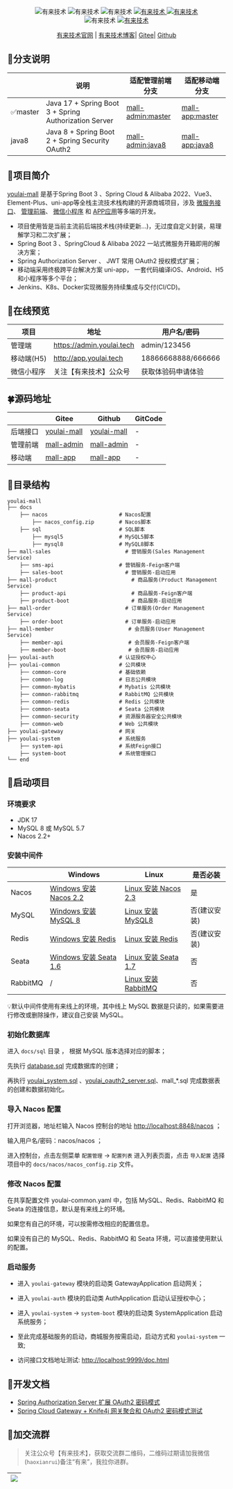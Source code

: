 <p align="center">
    <img alt="有来技术" src="https://img.shields.io/badge/Java-17-brightgreen.svg"/>
    <img alt="有来技术" src="https://img.shields.io/badge/SpringBoot-3.1.5-green.svg"/>
    <img alt="有来技术" src="https://img.shields.io/badge/SpringCloud & Alibaba-2022-yellowgreen.svg"/>
     <a href="https://gitee.com/youlaitech/youlai-mall" target="_blank">
        <img alt="有来技术" src="https://gitee.com/youlaitech/youlai-mall/badge/star.svg"/>
    </a>     
    <a href="https://github.com/hxrui" target="_blank">
        <img alt="有来技术" src="https://img.shields.io/github/stars/youlaitech/youlai-mall.svg?style=social&label=Stars"/>
    </a>
    <br/>
    <img alt="有来技术" src="https://img.shields.io/badge/license-Apache%20License%202.0-blue.svg"/>
    <a href="https://gitee.com/youlaiorg" target="_blank">
        <img alt="有来技术" src="https://img.shields.io/badge/Author-有来开源组织-orange.svg"/>
    </a>
</p>

<p align="center">
   <a target="_blank" href="https://www.youlai.tech">有来技术官网</a> |
   <a target="_blank" href="https://youlai.blog.csdn.net">有来技术博客</a>|
   <a target="_blank" href="https://gitee.com/haoxr">Gitee</a>|
   <a target="_blank" href="https://github.com/haoxianrui">Github</a> 
</p>

## 🌱分支说明
|                   | 说明                                                    | 适配管理前端分支                                                               | 适配移动端分支                                                            |
|-------------------|-------------------------------------------------------|------------------------------------------------------------------------|--------------------------------------------------------------------|
| ✅master            | Java 17 + Spring Boot 3 + Spring Authorization Server | [mall-admin:master](https://gitee.com/youlaiorg/mall-admin)            | [mall-app:master](https://gitee.com/youlaiorg/mall-app)            |
| java8 | Java 8 + Spring Boot 2 + Spring Security OAuth2       | [mall-admin:java8](https://gitee.com/youlaiorg/mall-admin/tree/java8/) | [mall-app:java8](https://gitee.com/youlaiorg/mall-app/tree/java8/) |


## 🚀项目简介

[youlai-mall](https://gitee.com/haoxr) 是基于Spring Boot 3 、Spring Cloud & Alibaba
2022、Vue3、Element-Plus、uni-app等全栈主流技术栈构建的开源商城项目，涉及 [微服务接口](https://gitee.com/youlaitech/youlai-mall)、 [管理前端](https://gitee.com/youlaitech/youlai-mall-admin)、 [微信小程序](https://gitee.com/youlaitech/youlai-mall-weapp)
和 [APP应用](https://gitee.com/youlaitech/youlai-mall-weapp)等多端的开发。

- 项目使用皆是当前主流前后端技术栈(持续更新...)，无过度自定义封装，易理解学习和二次扩展；
- Spring Boot 3 、SpringCloud & Alibaba 2022 一站式微服务开箱即用的解决方案；
- Spring Authorization Server 、 JWT 常用 OAuth2 授权模式扩展；
- 移动端采用终极跨平台解决方案 uni-app， 一套代码编译iOS、Android、H5和小程序等多个平台；
- Jenkins、K8s、Docker实现微服务持续集成与交付(CI/CD)。

## 🌈在线预览

| 项目      | 地址                        | 用户名/密码             |
|---------|---------------------------|--------------------|
| 管理端     | https://admin.youlai.tech | admin/123456       |
| 移动端(H5) | http://app.youlai.tech    | 18866668888/666666 |
| 微信小程序  | 关注【有来技术】公众号| 获取体验码申请体验              |


## 🍀源码地址

|      | Gitee                                                  | Github                                                   | GitCode |
|------|--------------------------------------------------------|----------------------------------------------------------|---------|
| 后端接口 | [youlai-mall](https://gitee.com/youlaiorg/youlai-mall) | [youlai-mall](https://github.com/youlaitech/youlai-mall) | -       |
| 管理前端 | [mall-admin](https://gitee.com/youlaiorg/mall-admin)   | [mall-admin](https://github.com/youlaitech/mall-admin)   | -       |
| 移动端  | [mall-app](https://gitee.com/youlaiorg/mall-app)       | [mall-app](https://github.com/youlaitech/mall-app)       | -       |

## 📁目录结构

``` text
youlai-mall
├── docs  
    ├── nacos                       # Nacos配置
        ├── nacos_config.zip        # Nacos脚本   
    ├── sql                         # SQL脚本
        ├── mysql5                  # MySQL5脚本
        ├── mysql8                  # MySQL8脚本
├── mall-sales                        # 营销服务(Sales Management Service)
    ├── sms-api                     # 营销服务-Feign客户端
    ├── sales-boot                    # 营销服务-启动应用
├── mall-product                        # 商品服务(Product Management Service)
    ├── product-api                     # 商品服务-Feign客户端
    ├── product-boot                    # 商品服务-启动应用
├── mall-order                        # 订单服务(Order Management Service)
    ├── order-boot                    # 订单服务-启动应用
├── mall-member                        # 会员服务(User Management Service)
    ├── member-api                     # 会员服务-Feign客户端
    ├── member-boot                    # 会员服务-启动应用
├── youlai-auth                     # 认证授权中心
├── youlai-common                   # 公共模块
    ├── common-core                 # 基础依赖
    ├── common-log                  # 日志公共模块
    ├── common-mybatis              # Mybatis 公共模块
    ├── common-rabbitmq             # RabbitMQ 公共模块
    ├── common-redis                # Redis 公共模块
    ├── common-seata                # Seata 公共模块
    ├── common-security             # 资源服务器安全公共模块
    ├── common-web                  # Web 公共模块
├── youlai-gateway                  # 网关
├── youlai-system                   # 系统服务
    ├── system-api                  # 系统Feign接口
    ├── system-boot                 # 系统管理接口
└── end       
```

## 🌌启动项目

### 环境要求

- JDK 17
- MySQL 8 或 MySQL 5.7
- Nacos 2.2+

### 安装中间件

|          | Windows                                                      | Linux                                                        | 是否必装     |
| -------- | ------------------------------------------------------------ | ------------------------------------------------------------ | ------------ |
| Nacos    | [Windows 安装 Nacos 2.2](https://youlai.blog.csdn.net/article/details/130864925) | [Linux 安装 Nacos 2.3](https://youlai.blog.csdn.net/article/details/132592040) | 是           |
| MySQL    | [Windows 安装 MySQL 8](https://youlai.blog.csdn.net/article/details/133272887) | [Linux 安装 MySQL8](https://youlai.blog.csdn.net/article/details/130398179) | 否(建议安装) |
| Redis    | [Windows 安装 Redis](https://youlai.blog.csdn.net/article/details/133410293) | [Linux 安装 Redis](https://youlai.blog.csdn.net/article/details/130439335) | 否(建议安装) |
| Seata    | [Windows 安装 Seata 1.6](https://youlai.blog.csdn.net/article/details/133295970) | [Linux 安装 Seata 1.7](https://youlai.blog.csdn.net/article/details/133376131) | 否           |
| RabbitMQ | /                                                            | [Linux 安装 RabbitMQ](https://blog.csdn.net/u013737132/article/details/130439122) | 否           |

💡默认中间件使用有来线上的环境，其中线上 MySQL 数据是只读的，如果需要进行修改或删除操作，建议自己安装 MySQL。

### 初始化数据库

进入 `docs/sql` 目录 ， 根据 MySQL 版本选择对应的脚本；

先执行 [database.sql](docs%2Fsql%2Fmysql8%2Fdatabase.sql) 完成数据库的创建；

再执行 [youlai_system.sql](docs%2Fsql%2Fmysql8%2Fyoulai_system.sql) 、[youlai_oauth2_server.sql](docs%2Fsql%2Fmysql8%2Foauth2_server.sql)、mall_*.sql 完成数据表的创建和数据初始化。

### 导入 Nacos 配置

打开浏览器，地址栏输入 Nacos 控制台的地址 [ http://localhost:8848/nacos]( http://localhost:8848/nacos) ；

输入用户名/密码：nacos/nacos ；

进入控制台，点击左侧菜单 `配置管理` → `配置列表` 进入列表页面，点击 `导入配置`
选择项目中的 `docs/nacos/nacos_config.zip` 文件。

### 修改 Nacos 配置

在共享配置文件 youlai-common.yaml 中，包括 MySQL、Redis、RabbitMQ 和 Seata 的连接信息，默认是有来线上的环境。

如果您有自己的环境，可以按需修改相应的配置信息。

如果没有自己的 MySQL、Redis、RabbitMQ 和 Seata 环境，可以直接使用默认的配置。

### 启动服务

- 进入 `youlai-gateway` 模块的启动类 GatewayApplication 启动网关；

- 进入 `youlai-auth` 模块的启动类 AuthApplication 启动认证授权中心；

- 进入 `youlai-system`  → `system-boot` 模块的启动类 SystemApplication 启动系统服务；

- 至此完成基础服务的启动，商城服务按需启动，启动方式和 `youlai-system` 一致;

- 访问接口文档地址测试:  [http://localhost:9999/doc.html](http://localhost:9999/doc.html)


## 📝开发文档

- [Spring Authorization Server 扩展 OAuth2 密码模式](https://youlai.blog.csdn.net/article/details/134024381)
- [Spring Cloud Gateway + Knife4j 网关聚合和 OAuth2 密码模式测试](https://youlai.blog.csdn.net/article/details/134081509)


## 💖加交流群

> 关注公众号【有来技术】，获取交流群二维码，二维码过期请加我微信(`haoxianrui`)备注“有来”，我拉你进群。

| ![](https://s2.loli.net/2022/11/19/OGjum9wr8f6idLX.png) |
|---------------------------------------------------------|
